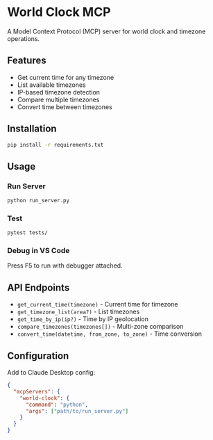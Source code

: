 # World Clock MCP

A Model Context Protocol (MCP) server for world clock and timezone operations.

## Features

- Get current time for any timezone
- List available timezones
- IP-based timezone detection
- Compare multiple timezones
- Convert time between timezones

## Installation

```bash
pip install -r requirements.txt
```

## Usage

### Run Server
```bash
python run_server.py
```

### Test
```bash
pytest tests/
```

### Debug in VS Code
Press F5 to run with debugger attached.

## API Endpoints

- `get_current_time(timezone)` - Current time for timezone
- `get_timezone_list(area?)` - List timezones
- `get_time_by_ip(ip?)` - Time by IP geolocation
- `compare_timezones(timezones[])` - Multi-zone comparison
- `convert_time(datetime, from_zone, to_zone)` - Time conversion

## Configuration
Add to Claude Desktop config:
```json
{
  "mcpServers": {
    "world-clock": {
      "command": "python",
      "args": ["path/to/run_server.py"]
    }
  }
}
```
